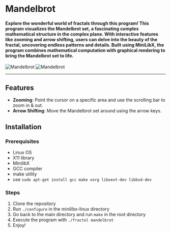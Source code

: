 # Mandelbrot
#### Explore the wonderful world of fractals through this program! This program visualizes the Mandelbrot set, a fascinating complex mathematical structure in the complex plane. With interactive features like zooming and arrow shifting, users can delve into the beauty of the fractal, uncovering endless patterns and details. Built using MiniLibX, the program combines mathematical computation with graphical rendering to bring the Mandelbrot set to life.

![Mandelbrot](https://github.com/user-attachments/assets/7d2b70c5-ba2c-4e69-a816-41f6b3d22072) ![Mandelbrot](https://github.com/user-attachments/assets/cccb6f09-ec37-4dce-92f7-37f6b073bdfd)

---

## Features
- **Zooming**: Point the cursor on a specific area and use the scrolling bar to zoom in & out.
- **Arrow Shifting**: Move the Mandelbrot set around using the arrow keys.

## Installation
### Prerequisites
- Linux OS
- X11 library
- MinilibX
- GCC compiler
- make utility
- use `sudo apt-get install gcc make xorg libxext-dev libbsd-dev`

### Steps
1. Clone the repository
2. Run `./configure` in the minilibx-linux directory
3. Go back to the main directory and run `make` in the root directory
4. Execute the program with `./fractol mandelbrot`
5. Enjoy!
